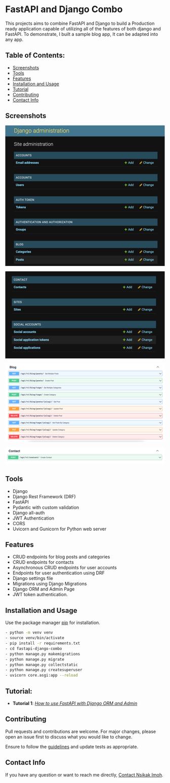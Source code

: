 # FastAPI and Django Combo
This projects aims to combine FastAPI and Django to build a Production ready application capable of utilizing all of the features of both django and FastAPI.
To demonstrate, I built a sample blog app, It can be adapted into any app.

## Table of Contents:
- [Screenshots](#screenshots)
- [Tools](#tools)
- [Features](#features)
- [Installation and Usage](#installation)
- [Tutorial](#tutorial)
- [Contributing](#contributing)
- [Contact Info](#contact-info)

## Screenshots

![Django Admin Page 1](https://github.com/drmacsika/fastapi-django-combo/blob/master/templates/Screenshot%202021-10-23%20at%2023.12.52.png)

![Django Admin Page 2](https://github.com/drmacsika/fastapi-django-combo/blob/master/templates/Screenshot%202021-10-23%20at%2023.13.05.png)

![Fastapi Blog endpoints 1](https://github.com/drmacsika/fastapi-django-combo/blob/master/templates/Screenshot%202021-10-23%20at%2023.13.42.png)

![Fastapi Blog endpoints 2](https://github.com/drmacsika/fastapi-django-combo/blob/master/templates/Screenshot%202021-10-23%20at%2023.13.51.png)


## Tools

- Django
- Django Rest Framework (DRF)
- FastAPI
- Pydantic with custom validation
- Django all-auth
- JWT Authentication
- CORS
- Uvicorn and Gunicorn for Python web server

## Features

- CRUD endpoints for blog posts and categories
- CRUD endpoints for contacts
- Asynchronous CRUD endpoints for user accounts
- Endpoints for user authentication using DRF
- Django settings file
- Migrations using Django Migrations
- Django ORM and Admin Page
- JWT token authentication.

## Installation and Usage

Use the package manager [pip](https://pip.pypa.io/en/stable/) for installation.

```bash
- python -m venv venv
- source venv/bin/activate
- pip install -r requirements.txt
- cd fastapi-django-combo
- python manage.py makemigrations
- python manage.py migrate
- python manage.py collectstatic
- python manage.py createsuperuser
- uvicorn core.asgi:app --reload
```

## Tutorial:
- **Tutorial 1**: *[How to use FastAPI with Django ORM and Admin](https://nsikakimoh.com/learn/django-and-fastapi-combo-tutorials)*

## Contributing

Pull requests and contributions are welcome. For major changes, please open an issue first to discuss what you would like to change.

Ensure to follow the [guidelines](https://github.com/drmacsika/fastapi-django-combo/blob/master/CONTRIBUTING.md) and update tests as appropriate.

## Contact Info
If you have any question or want to reach me directly, 
[Contact Nsikak Imoh](https://nsikakimoh.com).

